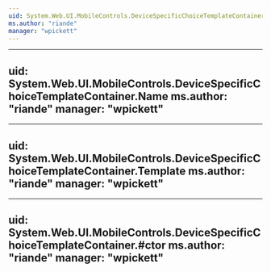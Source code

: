 ```yaml
---
uid: System.Web.UI.MobileControls.DeviceSpecificChoiceTemplateContainer
ms.author: "riande"
manager: "wpickett"
---
```


---
uid: System.Web.UI.MobileControls.DeviceSpecificChoiceTemplateContainer.Name
ms.author: "riande"
manager: "wpickett"
---

---
uid: System.Web.UI.MobileControls.DeviceSpecificChoiceTemplateContainer.Template
ms.author: "riande"
manager: "wpickett"
---

---
uid: System.Web.UI.MobileControls.DeviceSpecificChoiceTemplateContainer.#ctor
ms.author: "riande"
manager: "wpickett"
---
